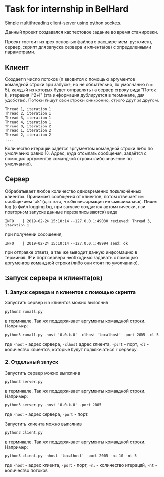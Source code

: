 # Task for internship in BelHard
Simple multithreading client-server using python sockets. 

Данный проект создавался как тестовое задание во время стажировки.

Проект состоит из трех основных файлов с расширением .py: клиент, сервер, скрипт для запуска сервера 
и клиента(ов) с определенными параметрами. 

## Клиент
Создает n число потоков (n вводится с помощью аргументов командной строки при запуске, но не обязательно,
по умолчанию n = 5), каждый из которых будет отправлять на сервер строку вида "Поток k, итерация i^2+i" 
(эта информация дублируется в терминале, для удобства). Потоки пишут свои строки синхронно, строго друг за другом.
``` Thread 0, iteration 1
Thread 1, iteration 1
Thread 2, iteration 1
Thread 3, iteration 1
Thread 4, iteration 1
Thread 0, iteration 2
Thread 1, iteration 2
Thread 2, iteration 2
....
```
Количество итераций задётся аргументом командной строки либо по умолчанию равно 10. 
Адрес, куда отсылать сообщения, задаётся с помощью аргументов командной строки (либо значение по умолчанию).
## Сервер
Обрабатывает любое количество одновременно подключённых клиентов. Принимает сообщения от клиентов, потом отвечает им
сообщением 'ok' (для того, чтобы информация не смешивалась).
Пишет log (в файл logging.log, при запуске создается автоматически, при повторном запуске данные перезаписываются)
вида 
``` 
INFO	| 2019-02-24 15:10:14 --127.0.0.1:49030 recieved: Thread 3, iteration 1
``` 
при получении сообщения,
``` 
INFO	| 2019-02-24 15:10:14 --127.0.0.1:48994 send: ok
```
при отправке ответа, а так же выводит данную
информацию в терминал. IP и порт сервера необходимо задавать с помощью аргументов командной строки 
(либо они стоят по умолчанию).

## Запуск сервера и клиента(ов) 
### 1. Запуск сервера и n клиентов с помощью скрипта
Запустить сервер и n клиентов можно выполнив
```
python3 runall.py
``` 
в терминале. Так же поддерживает аргументы командной строки. Например: 
```
python3 runall.py -host '0.0.0.0' -clhost 'localhost' -port 2005 -cl 5
```
где  ```-host``` - адрес сервера,  ```-clhost``` адрес клиента, ```-port``` - порт, ```-cl``` - количество клиентов, 
которые будут подключаться к серверу. 
### 2. Отдельный запуск
Запустить сервер можно выполнив 
```
python3 server.py
``` 
в терминале. Так же поддерживает аргументы командной строки. Например: 
```
python3 server.py -host '0.0.0.0' -port 2005 
```
где  ```-host``` - адрес сервера,  ```-port``` - порт.

Запустить клиента можно выполнив 
```
python3 client.py
``` 
в терминале. Так же поддерживает аргументы командной строки. Например: 
```
python3 client.py -nhost 'localhost' -port 2005 -ni 10 -nt 5 
```
где  ```-host``` - адрес клиента,  ```-port``` - порт, ```-ni``` - количество итераций,  ```-nt``` - количество потоков.
 
